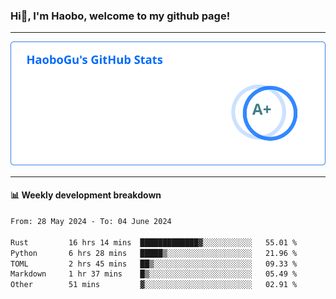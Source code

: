 <!--<h2 align="center"> Hi👋, I'm Haobo, welcome to my github page! </h2>-->
### Hi👋, I'm Haobo, welcome to my github page!
-------

<img href="https://github.com/HaoboGu" src="assets/stats.svg" alt="github stats" /> 

-------

#### 📊 **Weekly development breakdown**
<!--START_SECTION:waka-->

```txt
From: 28 May 2024 - To: 04 June 2024

Rust         16 hrs 14 mins  █████████████▓░░░░░░░░░░░   55.01 %
Python       6 hrs 28 mins   █████▒░░░░░░░░░░░░░░░░░░░   21.96 %
TOML         2 hrs 45 mins   ██▒░░░░░░░░░░░░░░░░░░░░░░   09.33 %
Markdown     1 hr 37 mins    █▒░░░░░░░░░░░░░░░░░░░░░░░   05.49 %
Other        51 mins         ▓░░░░░░░░░░░░░░░░░░░░░░░░   02.91 %
```

<!--END_SECTION:waka-->
<!--
backup url: https://github-readme-status-dusky-ten.vercel.app/api?username=HaoboGu&count_private=true&show_icons=true&theme=transparent&border_color=2f80ed
-->
<!--
**HaoboGu/HaoboGu** is a ✨ _special_ ✨ repository because its `README.md` (this file) appears on your GitHub profile.

Here are some ideas to get you started:

- 🔭 I’m currently working on AI-assisted programming tools
- 🌱 I’m currently learning ...
- 👯 I’m looking to collaborate on ...
- 🤔 I’m looking for help with ...
- 💬 Ask me about ...
- 📫 How to reach me: ...
- 😄 Pronouns: ...
- ⚡ Fun fact: ...
-->
